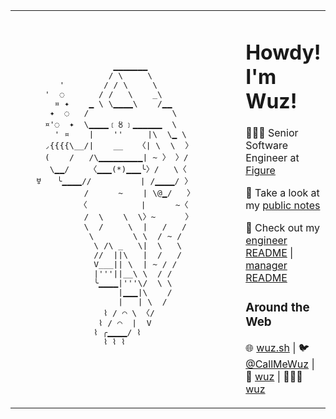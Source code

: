 <table>
    <tr>
      <td>
        <pre>
                    ▁▁▁▁▁▁▁
                   / \     \
         '        / / \     \
      '  ◌       / /   \    _\
        ¤ ✦    ▁ \ \▁▁▁▁\    /▁▁             
       ✦  ◌   /                 \
      ¤'◌  ✦  \▁▁▁▁﹝〥﹞▁▁▁▁▁▁  \           
        ' ¤    |    ''     |\  \▁ \
      ◞{{{{\__/|    __   〈| \  \  〉
      (    /   /\▁▁▁▁▁▁▁▁▁| ~ 〉 〉/
       \▁▁/    〈▁▁▁(*)▁▁▁╰〉/   \〈
    ㅸ   ╰▁▁▁▁//          | /▁▁▁▁/ 〉
              /      ~    | \@▁/   〉
             〈           |      ~〈
              /  \    \  \〉~      〉
              \  /     \  |   /   /
               \        \ \  / ~ /
                \ /\ _   \|  \   \
                //  ||\   |  /   /
                V___|| \  | ~ / /
                |'''||__\ \  / /
                ╰▁▁▁▁|'''\/  \ \
                     |▁▁▁|\    /
                     |   | \  /
                  ⌇ / ⌒ \ 〈/
                 ⌇ / ⌒  |  V
                ⌇ ╭▁▁▁▁/ ⌇
                  ⌇ ⌇ ⌇
        </pre>
        </td>
        <td>

# Howdy! I'm Wuz!

👨🏻‍💻 Senior Software Engineer at [Figure](https://github.com/figurehr)

📝 Take a look at my [public notes](https://grimoire.garden)

🌻 Check out my [engineer README](ENG_README.md) | [manager README](MAN_README.md)

### Around the Web

🌐 [wuz.sh](https://wuz.sh) |
🐦 [@CallMeWuz](https://twitter.com/CallMeWuz) | 🐙 [wuz](https://github.com/wuz) | 👨🏻‍💼 [wuz](https://linkedin.com/in/wuz)

</td>
</tr>
</table>
